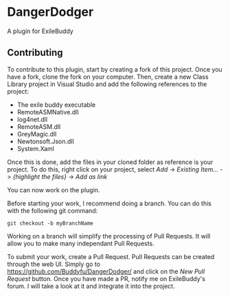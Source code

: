 # DangerDodger
A plugin for ExileBuddy

## Contributing
To contribute to this plugin, start by creating a fork of this project. 
Once you have a fork, clone the fork on your computer.
Then, create a new Class Library project in Visual Studio and add the following references to the project:
- The exile buddy executable
- RemoteASMNative.dll
- log4net.dll
- RemoteASM.dll
- GreyMagic.dll
- Newtonsoft.Json.dll
- System.Xaml

Once this is done, add the files in your cloned folder as reference is your project.
To do this, right click on your project, select *Add* -> *Existing Item...* -> *{highlight the files}* -> *Add as link*

You can now work on the plugin.

Before starting your work, I recommend doing a branch. You can do this with the following git command: 

`git checkout -b myBranchName`

Working on a branch will simplify the processing of Pull Requests. It will allow you to make many independant Pull Requests.

To submit your work, create a Pull Request. Pull Requests can be created through the web UI. Simply go to https://github.com/Buddyfu/DangerDodger/ and click on the *New Pull Request* button. Once you have made a PR, notify me on ExileBuddy's forum. I will take a look at it and integrate it into the project.


